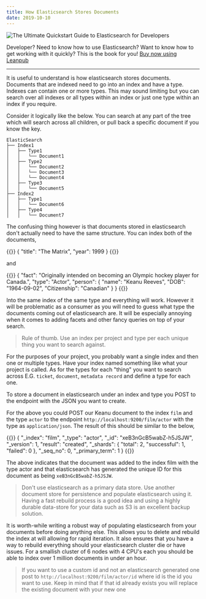 ```yaml
---
title: How Elasticsearch Stores Documents
date: 2019-10-10
---
```



![The Ultimate Quickstart Guide to Elasticsearch for Developers](/static/elastic/hero.jpg#center)

Developer? Need to know how to use Elasticsearch? Want to know how to get working with it quickly? This is the book for you! [Buy now using Leanpub](https://leanpub.com/elasticsearch-guide/)

***

It is useful to understand is how elasticsearch stores documents. Documents that are indexed need to go into an index and have a type. Indexes can contain one or more types. This may sound limiting but you can search over all indexes or all types within an index or just one type within an index if you require.

Consider it logically like the below. You can search at any part of the tree which will search across all children, or pull back a specific document if you know the key.

```
ElasticSearch
├── Index1
│   ├── Type1
│   │   └── Document1
│   ├── Type2
│   │   └── Document2
│   │   └── Document3
│   │   └── Document4
│   ├── Type3
│   │   └── Document5
├── Index2
│   ├── Type1
│   │   └── Document6
│   ├── Type4
│   │   └── Document7
```

The confusing thing however is that documents stored in elasticsearch don't actually need to have the same structure. You can index both of the documents,

{{<highlight json>}}
{
  "title": "The Matrix",
  "year": 1999
}
{{</highlight>}}

and

{{<highlight json>}}
{
  "fact": "Originally intended on becoming an Olympic hockey player for Canada.",
  "type": "Actor",
  "person": {
    "name": "Keanu Reeves",
    "DOB": "1964-09-02",
    "Citizenship": "Canadian"
  }
}
{{</highlight>}}

Into the same index of the same type and everything will work. However it will be problematic as a consumer as you will need to guess what type the documents coming out of elasticsearch are. It will be especially annoying when it comes to adding facets and other fancy queries on top of your search.

> Rule of thumb. Use an index per project and type per each unique thing you want to search against.

For the purposes of your project, you probably want a single index and then one or multiple types. Have your index named something like what your project is called. As for the types for each "thing" you want to search across E.G. `ticket`, `document`, `metadata record` and define a type for each one.

To store a document in elasticsearch under an index and type you POST to the endpoint with the JSON you want to create.

For the above you could POST our Keanu document to the index `film` and the type `actor` to the endpoint `http://localhost:9200/film/actor` with the type as `application/json`. The result of this should be similar to the below,

{{<highlight json>}}
{
    "_index": "film",
    "_type": "actor",
    "_id": "xeB3nGcB5wabZ-h5JSJW",
    "_version": 1,
    "result": "created",
    "_shards": {
        "total": 2,
        "successful": 1,
        "failed": 0
    },
    "_seq_no": 0,
    "_primary_term": 1
}
{{</highlight>}}

The above indicates that the document was added to the index film with the type actor and that elasticsearch has generated the unique ID for this document as being `xeB3nGcB5wabZ-h5JSJW`.

> Don't use elasticsearch as a primary data store. Use another document store for persistence and populate elasticsearch using it. Having a fast rebuild process is a good idea and using a highly durable data-store for your data such as S3 is an excellent backup solution.

It is worth-while writing a robust way of populating elasticsearch from your documents before doing anything else. This allows you to delete and rebuild the index at will allowing for rapid iteration. It also ensures that you have a way to rebuild everything should your elasticsearch cluster die or have issues. For a smallish cluster of 6 nodes with 4 CPU's each you should be able to index over 1 million documents in under an hour.

> If you want to use a custom id and not an elasticsearch generated one post to `http://localhost:9200/film/actor/id` where id is the id you want to use. Keep in mind that if that id already exists you will replace the existing document with your new one
